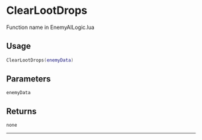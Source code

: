# ClearLootDrops
Function name in EnemyAILogic.lua
## Usage
```lua
ClearLootDrops(enemyData)
```
## Parameters
`enemyData`
## Returns
`none`

---